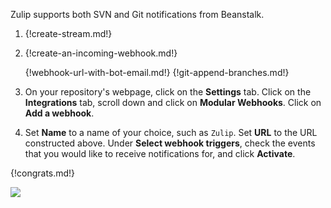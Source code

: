 Zulip supports both SVN and Git notifications from Beanstalk.

1. {!create-stream.md!}

1. {!create-an-incoming-webhook.md!}

    {!webhook-url-with-bot-email.md!}
    {!git-append-branches.md!}

1. On your repository's webpage, click on the **Settings**
   tab. Click on the **Integrations** tab, scroll down and click on
   **Modular Webhooks**. Click on **Add a webhook**.

1. Set **Name** to a name of your choice, such as `Zulip`.
   Set **URL** to the URL constructed above. Under
   **Select webhook triggers**, check the events that you would
   like to receive notifications for, and click **Activate**.

{!congrats.md!}

![](/static/images/integrations/beanstalk/001.png)
